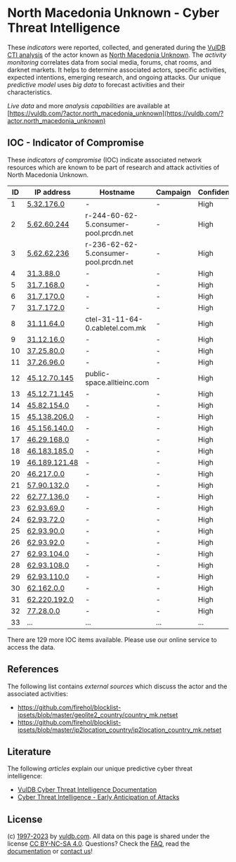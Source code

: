 # North Macedonia Unknown - Cyber Threat Intelligence

These _indicators_ were reported, collected, and generated during the [VulDB CTI analysis](https://vuldb.com/?kb.cti) of the actor known as [North Macedonia Unknown](https://vuldb.com/?actor.north_macedonia_unknown). The _activity monitoring_ correlates data from social media, forums, chat rooms, and darknet markets. It helps to determine associated actors, specific activities, expected intentions, emerging research, and ongoing attacks. Our unique _predictive model_ uses _big data_ to forecast activities and their characteristics.

_Live data_ and more _analysis capabilities_ are available at [https://vuldb.com/?actor.north_macedonia_unknown](https://vuldb.com/?actor.north_macedonia_unknown)

## IOC - Indicator of Compromise

These _indicators of compromise_ (IOC) indicate associated network resources which are known to be part of research and attack activities of North Macedonia Unknown.

ID | IP address | Hostname | Campaign | Confidence
-- | ---------- | -------- | -------- | ----------
1 | [5.32.176.0](https://vuldb.com/?ip.5.32.176.0) | - | - | High
2 | [5.62.60.244](https://vuldb.com/?ip.5.62.60.244) | r-244-60-62-5.consumer-pool.prcdn.net | - | High
3 | [5.62.62.236](https://vuldb.com/?ip.5.62.62.236) | r-236-62-62-5.consumer-pool.prcdn.net | - | High
4 | [31.3.88.0](https://vuldb.com/?ip.31.3.88.0) | - | - | High
5 | [31.7.168.0](https://vuldb.com/?ip.31.7.168.0) | - | - | High
6 | [31.7.170.0](https://vuldb.com/?ip.31.7.170.0) | - | - | High
7 | [31.7.172.0](https://vuldb.com/?ip.31.7.172.0) | - | - | High
8 | [31.11.64.0](https://vuldb.com/?ip.31.11.64.0) | ctel-31-11-64-0.cabletel.com.mk | - | High
9 | [31.12.16.0](https://vuldb.com/?ip.31.12.16.0) | - | - | High
10 | [37.25.80.0](https://vuldb.com/?ip.37.25.80.0) | - | - | High
11 | [37.26.96.0](https://vuldb.com/?ip.37.26.96.0) | - | - | High
12 | [45.12.70.145](https://vuldb.com/?ip.45.12.70.145) | public-space.alltieinc.com | - | High
13 | [45.12.71.145](https://vuldb.com/?ip.45.12.71.145) | - | - | High
14 | [45.82.154.0](https://vuldb.com/?ip.45.82.154.0) | - | - | High
15 | [45.138.206.0](https://vuldb.com/?ip.45.138.206.0) | - | - | High
16 | [45.156.140.0](https://vuldb.com/?ip.45.156.140.0) | - | - | High
17 | [46.29.168.0](https://vuldb.com/?ip.46.29.168.0) | - | - | High
18 | [46.183.185.0](https://vuldb.com/?ip.46.183.185.0) | - | - | High
19 | [46.189.121.48](https://vuldb.com/?ip.46.189.121.48) | - | - | High
20 | [46.217.0.0](https://vuldb.com/?ip.46.217.0.0) | - | - | High
21 | [57.90.132.0](https://vuldb.com/?ip.57.90.132.0) | - | - | High
22 | [62.77.136.0](https://vuldb.com/?ip.62.77.136.0) | - | - | High
23 | [62.93.69.0](https://vuldb.com/?ip.62.93.69.0) | - | - | High
24 | [62.93.72.0](https://vuldb.com/?ip.62.93.72.0) | - | - | High
25 | [62.93.90.0](https://vuldb.com/?ip.62.93.90.0) | - | - | High
26 | [62.93.92.0](https://vuldb.com/?ip.62.93.92.0) | - | - | High
27 | [62.93.104.0](https://vuldb.com/?ip.62.93.104.0) | - | - | High
28 | [62.93.108.0](https://vuldb.com/?ip.62.93.108.0) | - | - | High
29 | [62.93.110.0](https://vuldb.com/?ip.62.93.110.0) | - | - | High
30 | [62.162.0.0](https://vuldb.com/?ip.62.162.0.0) | - | - | High
31 | [62.220.192.0](https://vuldb.com/?ip.62.220.192.0) | - | - | High
32 | [77.28.0.0](https://vuldb.com/?ip.77.28.0.0) | - | - | High
33 | ... | ... | ... | ...

There are 129 more IOC items available. Please use our online service to access the data.

## References

The following list contains _external sources_ which discuss the actor and the associated activities:

* https://github.com/firehol/blocklist-ipsets/blob/master/geolite2_country/country_mk.netset
* https://github.com/firehol/blocklist-ipsets/blob/master/ip2location_country/ip2location_country_mk.netset

## Literature

The following _articles_ explain our unique predictive cyber threat intelligence:

* [VulDB Cyber Threat Intelligence Documentation](https://vuldb.com/?kb.cti)
* [Cyber Threat Intelligence - Early Anticipation of Attacks](https://www.scip.ch/en/?labs.20201022)

## License

(c) [1997-2023](https://vuldb.com/?kb.changelog) by [vuldb.com](https://vuldb.com/?kb.about). All data on this page is shared under the license [CC BY-NC-SA 4.0](https://creativecommons.org/licenses/by-nc-sa/4.0/). Questions? Check the [FAQ](https://vuldb.com/?kb.faq), read the [documentation](https://vuldb.com/?kb) or [contact us](https://vuldb.com/?contact)!
